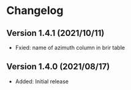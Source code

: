 Changelog
=========


Version 1.4.1 (2021/10/11)
--------------------------

* Fxied: name of azimuth column in brir table


Version 1.4.0 (2021/08/17)
--------------------------

* Added: Initial release
